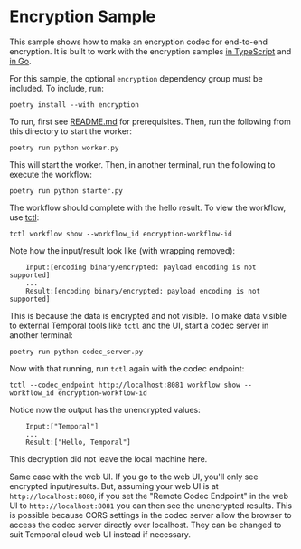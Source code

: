 # Encryption Sample

This sample shows how to make an encryption codec for end-to-end encryption. It is built to work with the encryption
samples [in TypeScript](https://github.com/temporalio/samples-typescript/tree/main/encryption) and
[in Go](https://github.com/temporalio/samples-go/tree/main/encryption).

For this sample, the optional `encryption` dependency group must be included. To include, run:

    poetry install --with encryption

To run, first see [README.md](../README.md) for prerequisites. Then, run the following from this directory to start the
worker:

    poetry run python worker.py

This will start the worker. Then, in another terminal, run the following to execute the workflow:

    poetry run python starter.py

The workflow should complete with the hello result. To view the workflow, use [tctl](https://docs.temporal.io/tctl-v1/):

    tctl workflow show --workflow_id encryption-workflow-id

Note how the input/result look like (with wrapping removed):

```
    Input:[encoding binary/encrypted: payload encoding is not supported]
    ...
    Result:[encoding binary/encrypted: payload encoding is not supported]
```

This is because the data is encrypted and not visible. To make data visible to external Temporal tools like `tctl` and
the UI, start a codec server in another terminal:

    poetry run python codec_server.py

Now with that running, run `tctl` again with the codec endpoint:

    tctl --codec_endpoint http://localhost:8081 workflow show --workflow_id encryption-workflow-id

Notice now the output has the unencrypted values:

```
    Input:["Temporal"]
    ...
    Result:["Hello, Temporal"]
```

This decryption did not leave the local machine here.

Same case with the web UI. If you go to the web UI, you'll only see encrypted input/results. But, assuming your web UI
is at `http://localhost:8080`, if you set the "Remote Codec Endpoint" in the web UI to `http://localhost:8081` you can
then see the unencrypted results. This is possible because CORS settings in the codec server allow the browser to access
the codec server directly over localhost. They can be changed to suit Temporal cloud web UI instead if necessary.